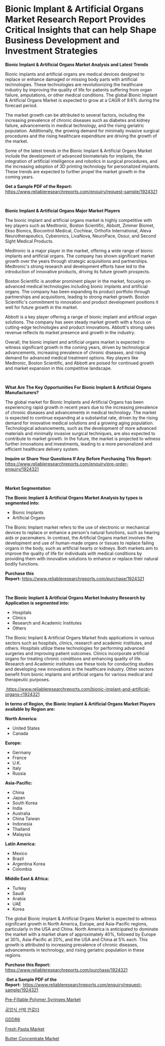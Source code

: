 <p><h1>Bionic Implant & Artificial Organs Market Research Report Provides Critical Insights that can help Shape Business Development and Investment Strategies</h1></p><p><strong>Bionic Implant & Artificial Organs Market Analysis and Latest Trends</strong></p>
<p><p>Bionic implants and artificial organs are medical devices designed to replace or enhance damaged or missing body parts with artificial technologies. These technologies are revolutionizing the healthcare industry by improving the quality of life for patients suffering from organ failure, amputations, or other medical conditions. The global Bionic Implant & Artificial Organs Market is expected to grow at a CAGR of 9.6% during the forecast period.</p><p>The market growth can be attributed to several factors, including the increasing prevalence of chronic diseases such as diabetes and kidney failure, advancements in medical technology, and the rising geriatric population. Additionally, the growing demand for minimally invasive surgical procedures and the rising healthcare expenditure are driving the growth of the market.</p><p>Some of the latest trends in the Bionic Implant & Artificial Organs Market include the development of advanced biomaterials for implants, the integration of artificial intelligence and robotics in surgical procedures, and the increasing adoption of 3D printing technology for personalized implants. These trends are expected to further propel the market growth in the coming years.</p></p>
<p><strong>Get a Sample PDF of the Report:&nbsp;</strong> <a href="https://www.reliableresearchreports.com/enquiry/request-sample/1924321">https://www.reliableresearchreports.com/enquiry/request-sample/1924321</a></p>
<p>&nbsp;</p>
<p><strong>Bionic Implant & Artificial Organs Major Market Players</strong></p>
<p><p>The bionic implant and artificial organs market is highly competitive with key players such as Medtronic, Boston Scientific, Abbott, Zimmer Biomet, Ekso Bionics, Biocontrol Medical, Cochlear, Orthofix International, Aleva Neurotherapeutics, Cyberonics, LivaNova, NeuroPace, Ossur, and Second Sight Medical Products.</p><p>Medtronic is a major player in the market, offering a wide range of bionic implants and artificial organs. The company has shown significant market growth over the years through strategic acquisitions and partnerships. Medtronic's strong research and development efforts have led to the introduction of innovative products, driving its future growth prospects.</p><p>Boston Scientific is another prominent player in the market, focusing on advanced medical technologies including bionic implants and artificial organs. The company has been expanding its product portfolio through partnerships and acquisitions, leading to strong market growth. Boston Scientific's commitment to innovation and product development positions it well for future growth in the market.</p><p>Abbott is a key player offering a range of bionic implant and artificial organ solutions. The company has seen steady market growth with a focus on cutting-edge technologies and product innovations. Abbott's strong sales revenue reflects its market presence and growth in the industry.</p><p>Overall, the bionic implant and artificial organs market is expected to witness significant growth in the coming years, driven by technological advancements, increasing prevalence of chronic diseases, and rising demand for advanced medical treatment options. Key players like Medtronic, Boston Scientific, and Abbott are poised for continued growth and market expansion in this competitive landscape.</p></p>
<p>&nbsp;</p>
<p><strong>What Are The Key Opportunities For Bionic Implant & Artificial Organs Manufacturers?</strong></p>
<p><p>The global market for Bionic Implants and Artificial Organs has been experiencing rapid growth in recent years due to the increasing prevalence of chronic diseases and advancements in medical technology. The market is expected to continue expanding at a substantial rate, driven by the rising demand for innovative medical solutions and a growing aging population. Technological advancements, such as the development of more advanced materials and minimally invasive surgical techniques, are also expected to contribute to market growth. In the future, the market is projected to witness further innovations and investments, leading to a more personalized and efficient healthcare delivery system.</p></p>
<p><strong>Inquire or Share Your Questions If Any Before Purchasing This Report:</strong> <a href="https://www.reliableresearchreports.com/enquiry/pre-order-enquiry/1924321">https://www.reliableresearchreports.com/enquiry/pre-order-enquiry/1924321</a></p>
<p>&nbsp;</p>
<p><strong>Market Segmentation</strong></p>
<p><strong>The Bionic Implant & Artificial Organs Market Analysis by types is segmented into:</strong></p>
<p><ul><li>Bionic Implants</li><li>Artificial Organs</li></ul></p>
<p><p>The Bionic Implant market refers to the use of electronic or mechanical devices to replace or enhance a person's natural functions, such as hearing aids or pacemakers. In contrast, the Artificial Organs market involves the development and use of human-made organs or tissues to replace failing organs in the body, such as artificial hearts or kidneys. Both markets aim to improve the quality of life for individuals with medical conditions by providing them with innovative solutions to enhance or replace their natural bodily functions.</p></p>
<p><strong>Purchase this Report:&nbsp;</strong><a href="https://www.reliableresearchreports.com/purchase/1924321">https://www.reliableresearchreports.com/purchase/1924321</a></p>
<p>&nbsp;</p>
<p><strong>The Bionic Implant & Artificial Organs Market Industry Research by Application is segmented into:</strong></p>
<p><ul><li>Hospitals</li><li>Clinics</li><li>Research and Academic Institutes</li><li>Others</li></ul></p>
<p><p>The Bionic Implant & Artificial Organs Market finds applications in various sectors such as hospitals, clinics, research and academic institutes, and others. Hospitals utilize these technologies for performing advanced surgeries and improving patient outcomes. Clinics incorporate artificial organs for treating chronic conditions and enhancing quality of life. Research and Academic institutes use these tools for conducting studies and developing new innovations in the healthcare industry. Other sectors benefit from bionic implants and artificial organs for various medical and therapeutic purposes.</p></p>
<p><a href="https://www.reliableresearchreports.com/bionic-implant-and-artificial-organs-r1924321">&nbsp;https://www.reliableresearchreports.com/bionic-implant-and-artificial-organs-r1924321</a></p>
<p><strong>In terms of Region, the Bionic Implant & Artificial Organs Market Players available by Region are:</strong></p>
<p>
    <p> <strong> North America: </strong>
        <ul>
            <li>United States</li>
            <li>Canada</li>
        </ul>
        </p> 
    <p> <strong> Europe: </strong>
        <ul>
            <li>Germany</li>
            <li>France</li>
            <li>U.K.</li>
            <li>Italy</li>
            <li>Russia</li>
        </ul>
        </p> 
    <p> <strong> Asia-Pacific: </strong>
        <ul>
            <li>China</li>
            <li>Japan</li>
            <li>South Korea</li>
            <li>India</li>
            <li>Australia</li>
            <li>China Taiwan</li>
            <li>Indonesia</li>
            <li>Thailand</li>
            <li>Malaysia</li>
        </ul>
        </p> 
    <p> <strong> Latin America: </strong>
        <ul>
            <li>Mexico</li>
            <li>Brazil</li>
            <li>Argentina Korea</li>
            <li>Colombia</li>
        </ul>
        </p> 
    <p> <strong> Middle East & Africa: </strong>
        <ul>
            <li>Turkey</li>
            <li>Saudi</li>
            <li>Arabia</li>
            <li>UAE</li>
            <li>Korea</li>
        </ul>
    </p>
    </p>
<p><p>The global Bionic Implant & Artificial Organs Market is expected to witness significant growth in North America, Europe, and Asia-Pacific regions, particularly in the USA and China. North America is anticipated to dominate the market with a market share of approximately 40%, followed by Europe at 30%, Asia-Pacific at 20%, and the USA and China at 5% each. This growth is attributed to increasing prevalence of chronic diseases, advancements in technology, and rising geriatric population in these regions.</p></p>
<p><strong>Purchase this Report: </strong><a href="https://www.reliableresearchreports.com/purchase/1924321">https://www.reliableresearchreports.com/purchase/1924321</a></p>
<p>&nbsp;<strong>Get a Sample PDF of the Report:&nbsp;&nbsp;</strong><a href="https://www.reliableresearchreports.com/enquiry/request-sample/1924321">https://www.reliableresearchreports.com/enquiry/request-sample/1924321</a></p>
<p><strong></strong></p>
<p><p><a href="https://github.com/juniordelafrance/Market-Research-Report-List-4/blob/main/pre-fillable-polymer-syringes-market.md">Pre-Fillable Polymer Syringes Market</a></p><p><a href="https://github.com/ahmadrevanz10/Market-Research-Report-List-2/blob/main/754891677155.md">공압식 선박 언로더</a></p><p><a href="https://github.com/jimahmed0511/Market-Research-Report-List-2/blob/main/891831677154.md">GDDR6</a></p><p><a href="https://medium.com/@kstephenurdes435/an-in-depth-analysis-of-the-global-fresh-pasta-market-scope-and-its-rapid-growing-12-3-6d4e36deee27">Fresh Pasta Market</a></p><p><a href="https://medium.com/@jacobwilkins67/butter-concentrate-market-size-share-analysis-growth-trends-forecasts-2024-2031-47c266dde3c6">Butter Concentrate Market</a></p></p>